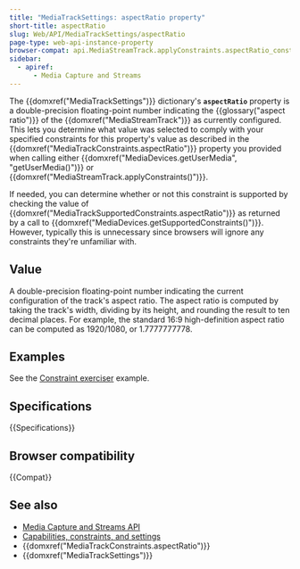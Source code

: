```yaml
---
title: "MediaTrackSettings: aspectRatio property"
short-title: aspectRatio
slug: Web/API/MediaTrackSettings/aspectRatio
page-type: web-api-instance-property
browser-compat: api.MediaStreamTrack.applyConstraints.aspectRatio_constraint
sidebar:
  - apiref:
      - Media Capture and Streams
---
```


The {{domxref("MediaTrackSettings")}} dictionary's **`aspectRatio`** property is a double-precision floating-point number indicating the {{glossary("aspect ratio")}} of the {{domxref("MediaStreamTrack")}} as currently configured.
This lets you determine what value was selected to comply with your specified constraints for this property's value as described in the {{domxref("MediaTrackConstraints.aspectRatio")}} property you provided when calling either {{domxref("MediaDevices.getUserMedia", "getUserMedia()")}} or {{domxref("MediaStreamTrack.applyConstraints()")}}.

If needed, you can determine whether or not this constraint is supported by checking
the value of {{domxref("MediaTrackSupportedConstraints.aspectRatio")}} as returned by a
call to {{domxref("MediaDevices.getSupportedConstraints()")}}. However, typically this
is unnecessary since browsers will ignore any constraints they're unfamiliar with.

## Value

A double-precision floating-point number indicating the current configuration of the
track's aspect ratio. The aspect ratio is computed by taking the track's width, dividing
by its height, and rounding the result to ten decimal places. For example, the standard
16:9 high-definition aspect ratio can be computed as 1920/1080, or 1.7777777778.

## Examples

See the [Constraint exerciser](/en-US/docs/Web/API/Media_Capture_and_Streams_API/Constraints#example_constraint_exerciser) example.

## Specifications

{{Specifications}}

## Browser compatibility

{{Compat}}

## See also

- [Media Capture and Streams API](/en-US/docs/Web/API/Media_Capture_and_Streams_API)
- [Capabilities, constraints, and settings](/en-US/docs/Web/API/Media_Capture_and_Streams_API/Constraints)
- {{domxref("MediaTrackConstraints.aspectRatio")}}
- {{domxref("MediaTrackSettings")}}
